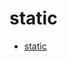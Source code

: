 # static

- [static](https://developer.mozilla.org/en-US/docs/Web/JavaScript/Reference/Classes/static)